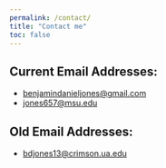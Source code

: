 ```yaml
---
permalink: /contact/
title: "Contact me"
toc: false
---
```


## Current Email Addresses:
- [benjamindanieljones@gmail.com](mailto:benjamindanieljones@gmail.com)
- [jones657@msu.edu](mailto:jones657@msu.edu)

## Old Email Addresses:
- bdjones13@crimson.ua.edu

